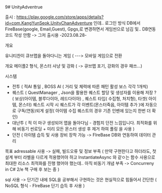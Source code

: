 9# UnityAdventrue

출시 : https://play.google.com/store/apps/details?id=com.KangYunSeok.UnityChanAdventure
인데.. 로그인 방식 DB에서  FireBase(google, Email,Guest), Gpgs,로 변경하면서 게임씬으로 넘김 및..
DB연동 코드 작성 안함 -> 그저 출시용 
-2023.08.28-


개요

유니티찬이 큐브맵을 돌아다니는 게임 ( ---> 모바일 게임으로 전환
 
개요 메이플2 형식, 몬스터 사냥 및 강화 ( -> 큐브맵 포기, 강화의 경우 패쓰...)


시스템
- 전투 ( 적AI 통일 , BOSS AI ( 거리 및 체력에 따른 패턴 활성 보스 각각 1개씩)
- 퀘스트 ( QuestManager , Json을 활용한 퀘스트 할당 및 생성자를 이용해 저장 ? ( 보상(아이템, 블루다이아, 레드다이아) , 퀘스트 타입( 수집형, 처치형), 타겟( 아이템, 몬스터) 퀘스트 시작 시 퀘스트가 각 이벤트(몬스터죽음, 아이템 추가 )에 자동으로 구독(연동)되게 설정( 아이템 수집 퀘스트의 경우 기존 인벤에 있는지 한번 더 확인)  
- 대난투 ( 적 이 마구 생성되어 맵을 돌아다님 - 경험치 던전 느낌입니다. 최적화를 위해 비동기 씬로딩 + 미리 모든 몬스터 생성 후 제거 하여 풀링 을 사용 )
- 던전 ( 아이템 습득 및  사용 장비 장착 가능 -> FIreBase DB와 연동하여 데이터 관리 


목표
adressable 사용 -> 실패, 빌드오류 및 정보 부족 ( 만약 구현한다고 하더라도, 첫 설계 부터 라벨을 다르게 적용했어야 하고  InstantiateAsync 와 같ㅇ는
함수 사용으로 최대한 리소스 최적화를 진행 했어야 했는데.. 아직 비동기 개념 부족 -> Concurreny in C# 2/e 책 구매 후 보는 중 ) 

sql 사용 -> 단기간 내에 SQL을 공부해서 구현하는 것은 현실적으로 힘들어서 간단한 ( NoSQL 형식 - FIreBase 단기 습득 후 사용 ) 
